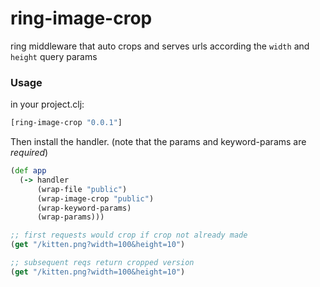 # ring-image-crop

ring middleware that auto crops and serves urls according the `width` and `height` query params

### Usage

in your project.clj:

```clj
[ring-image-crop "0.0.1"]
```

Then install the handler.
(note that the params and keyword-params are *required*)

```clj
(def app
  (-> handler
      (wrap-file "public")
      (wrap-image-crop "public")
      (wrap-keyword-params)
      (wrap-params)))
```

```clj
;; first requests would crop if crop not already made
(get "/kitten.png?width=100&height=10")

;; subsequent reqs return cropped version
(get "/kitten.png?width=100&height=10")
```


